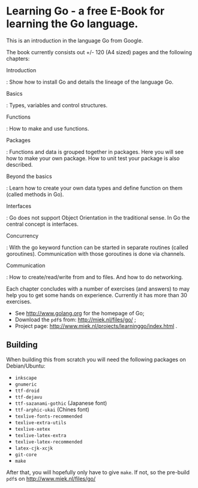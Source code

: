 # Learning Go - a free E-Book for learning the Go language.

This is an introduction in the language Go from Google.

The book currently consists out +/- 120 (A4 sized) pages and the following chapters:

Introduction

:   Show how to install Go and details the lineage of the language Go.

Basics

:   Types, variables and control structures.

Functions

:   How to make and use functions.

Packages

:   Functions and data is grouped together in packages. Here you will see how to make your own package. 
    How to unit test your package is also described.

Beyond the basics

:   Learn how to create your own data types and define function on them (called methods in Go).

Interfaces

:   Go does not support Object Orientation in the traditional sense. In Go the central concept is interfaces.

Concurrency

:   With the go keyword function can be started in separate routines 
    (called goroutines). Communication with those goroutines is done via channels.

Communication

:   How to create/read/write from and to files. And how to do networking.

Each chapter concludes with a number of exercises (and answers) to may help you to get some hands on experience. Currently it has more
than 30 exercises.

* See http://www.golang.org for the homepage of Go;
* Download the `pdf`s from: http://miek.nl/files/go/ ;
* Project page: http://www.miek.nl/projects/learninggo/index.html .

## Building
When building this from scratch you will need the
following packages on Debian/Ubuntu:

* `inkscape`
* `gnumeric`
* `ttf-droid`
* `ttf-dejavu `
* `ttf-sazanami-gothic`  (Japanese font)
* `ttf-arphic-ukai`     (Chines font)
* `texlive-fonts-recommended`
* `texlive-extra-utils`
* `texlive-xetex`
* `texlive-latex-extra`
* `texlive-latex-recommended`
* `latex-cjk-xcjk`
* `git-core`
* `make`

After that, you will hopefully only have to give `make`.
If not, so the pre-build `pdf`s on http://www.miek.nl/files/go/
